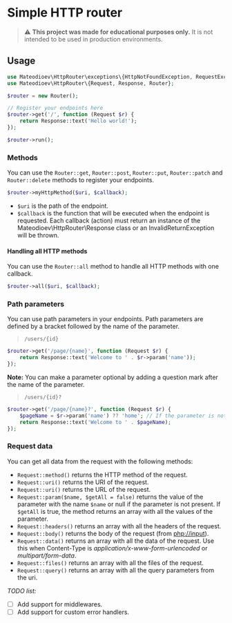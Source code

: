 # Simple HTTP router

> :warning: **This project was made for educational purposes only.** It is not intended to be used in production environments.

## Usage

```php
use Mateodioev\HttpRouter\exceptions\{HttpNotFoundException, RequestException};
use Mateodioev\HttpRouter\{Request, Response, Router};

$router = new Router();

// Register your endpoints here
$router->get('/', function (Request $r) {
    return Response::text('Hello world!');
});

$router->run();
```

### Methods
You can use the `Router::get`, `Router::post`, `Router::put`, `Router::patch` and `Router::delete` methods to register your endpoints.

```php
$router->myHttpMethod($uri, $callback);
```
- `$uri` is the path of the endpoint.
- `$callback` is the function that will be executed when the endpoint is requested. Each callback (action) must return an instance of the Mateodioev\HttpRouter\Response class or an InvalidReturnException will be thrown.

#### Handling all HTTP methods
You can use the `Router::all` method to handle all HTTP methods with one callback.

```php
$router->all($uri, $callback);
```

### Path parameters

You can use path parameters in your endpoints. Path parameters are defined by a bracket followed by the name of the parameter.
> `/users/{id}`

```php
$router->get('/page/{name}', function (Request $r) {
    return Response::text('Welcome to ' . $r->param('name'));
});
```

**Note:** You can make a parameter optional by adding a question mark after the name of the parameter.
> `/users/{id}?`

```php
$router->get('/page/{name}?', function (Request $r) {
    $pageName = $r->param('name') ?? 'home'; // If the parameter is not present, the method return null
    return Response::text('Welcome to ' . $pageName);
});
```

### Request data

You can get all data from the request with the following methods:

- `Request::method()` returns the HTTP method of the request.
- `Request::uri()` returns the URI of the request.
- `Request::uri()` returns the URL of the request.
- `Request::param($name, $getAll = false)` returns the value of the parameter with the name `$name` or null if the parameter is not present. If `$getAll` is true, the method returns an array with all the values of the parameter.
- `Request::headers()` returns an array with all the headers of the request.
- `Request::body()` returns the body of the request (from [php://input](https://www.php.net/manual/en/wrappers.php.php)).
- `Request::data()` returns an array with all the data of the request. Use this when Content-Type is _application/x-www-form-urlencoded_ or _multipart/form-data_.
- `Request::files()` returns an array with all the files of the request.
- `Request::query()` returns an array with all the query parameters from the uri.


*TODO list:*
- [ ] Add support for middlewares.
- [ ] Add support for custom error handlers.
